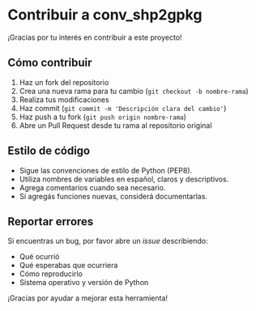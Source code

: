 # Contribuir a conv_shp2gpkg

¡Gracias por tu interés en contribuir a este proyecto!

## Cómo contribuir

1. Haz un fork del repositorio
2. Crea una nueva rama para tu cambio (`git checkout -b nombre-rama`)
3. Realiza tus modificaciones
4. Haz commit (`git commit -m 'Descripción clara del cambio'`)
5. Haz push a tu fork (`git push origin nombre-rama`)
6. Abre un Pull Request desde tu rama al repositorio original

## Estilo de código

- Sigue las convenciones de estilo de Python (PEP8).
- Utiliza nombres de variables en español, claros y descriptivos.
- Agrega comentarios cuando sea necesario.
- Si agregás funciones nuevas, considerá documentarlas.

## Reportar errores

Si encuentras un bug, por favor abre un *issue* describiendo:

- Qué ocurrió
- Qué esperabas que ocurriera
- Cómo reproducirlo
- Sistema operativo y versión de Python

¡Gracias por ayudar a mejorar esta herramienta!
